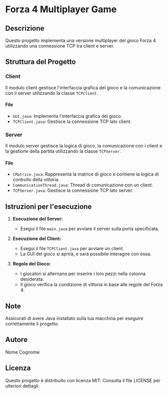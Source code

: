 # Forza 4 Multiplayer Game

## Descrizione
Questo progetto implementa una versione multiplayer del gioco Forza 4 utilizzando una connessione TCP tra client e server.

## Struttura del Progetto

### Client
Il modulo client gestisce l'interfaccia grafica del gioco e la comunicazione con il server utilizzando la classe `TCPClient`.

#### File
- `GUI.java`: Implementa l'interfaccia grafica del gioco.
- `TCPClient.java`: Gestisce la connessione TCP lato client.

### Server
Il modulo server gestisce la logica di gioco, la comunicazione con i client e la gestione della partita utilizzando la classe `TCPServer`.

#### File
- `CMatrice.java`: Rappresenta la matrice di gioco e contiene la logica di controllo della vittoria.
- `CommunicationThread.java`: Thread di comunicazione con un client.
- `TCPServer.java`: Gestisce la connessione TCP lato server.

## Istruzioni per l'esecuzione

1. **Esecuzione del Server:**
   - Esegui il file `main.java` per avviare il server sulla porta specificata.

2. **Esecuzione del Client:**
   - Esegui il file `TCPClient.java` per avviare un client.
   - La GUI del gioco si aprirà, e sarà possibile interagire con essa.

3. **Regole del Gioco:**
   - I giocatori si alternano per inserire i loro pezzi nella colonna desiderata.
   - Il gioco verifica la condizione di vittoria in base alle regole del Forza 4.

## Note
Assicurati di avere Java installato sulla tua macchina per eseguire correttamente il progetto.

## Autore
Nome Cognome

## Licenza
Questo progetto è distribuito con licenza MIT. Consulta il file LICENSE per ulteriori dettagli.
